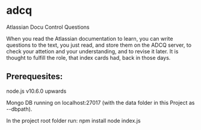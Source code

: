 # adcq

Atlassian Docu Control Questions

When you read the Atlassian documentation to learn, you can write questions to the text, you just read, 
and store them on the ADCQ server, to check your attetion and your understanding, and to revise it later.
It is thought to fulfill the role, that index cards had, back in those days.

## Prerequesites:
node.js v10.6.0 upwards

Mongo DB running on localhost:27017 (with the data folder in this Project as --dbpath).

In the project root folder run:
npm install
node index.js
